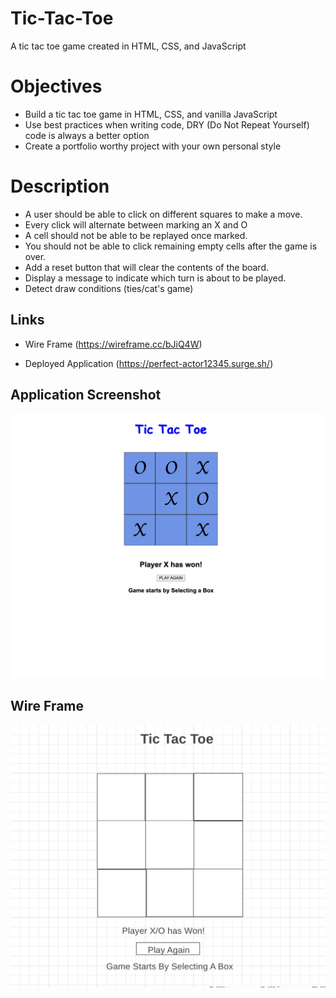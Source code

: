 # Tic-Tac-Toe
A tic tac toe game created in HTML, CSS, and JavaScript
# Objectives
* Build a tic tac toe game in HTML, CSS, and vanilla JavaScript
* Use best practices when writing code, DRY (Do Not Repeat Yourself) code is always a better option
* Create a portfolio worthy project with your own personal style

# Description
* A user should be able to click on different squares to make a move.
* Every click will alternate between marking an X and O
* A cell should not be able to be replayed once marked.
* You should not be able to click remaining empty cells after the game is over.
* Add a reset button that will clear the contents of the board.
* Display a message to indicate which turn is about to be played.
* Detect draw conditions (ties/cat's game)

## Links
- Wire Frame
(https://wireframe.cc/bJiQ4W)

- Deployed Application
(https://perfect-actor12345.surge.sh/)

## Application Screenshot
<img src="images/tic1.png" alt="Game">

## Wire Frame
<img src="images/tic4.png" alt="Game-Wireframe">